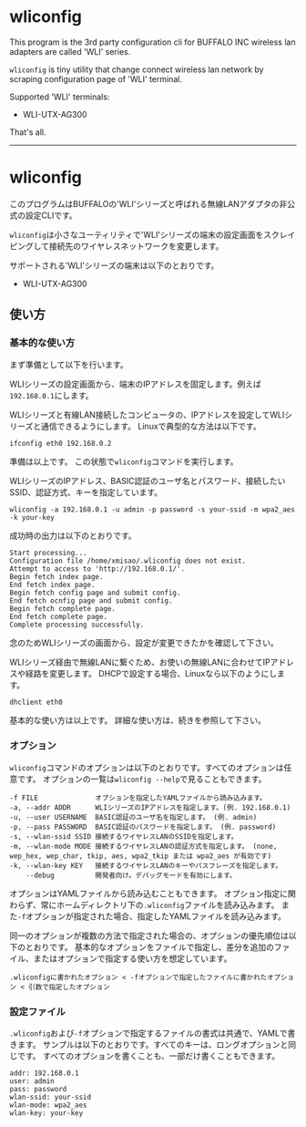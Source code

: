 # wliconfig

This program is the 3rd party configuration cli for BUFFALO INC wireless lan adapters are called 'WLI' series.

`wliconfig` is tiny utility that change connect wireless lan network by scraping configuration page of 'WLI' terminal.

Supported 'WLI' terminals:

* WLI-UTX-AG300

That's all.

----

# wliconfig

このプログラムはBUFFALOの'WLI'シリーズと呼ばれる無線LANアダプタの非公式の設定CLIです。

`wliconfig`は小さなユーティリティで'WLI'シリーズの端末の設定画面をスクレイピングして接続先のワイヤレスネットワークを変更します。

サポートされる'WLI'シリーズの端末は以下のとおりです。

* WLI-UTX-AG300

## 使い方

### 基本的な使い方

まず準備として以下を行います。

WLIシリーズの設定画面から、端末のIPアドレスを固定します。例えば`192.168.0.1`にします。

WLIシリーズと有線LAN接続したコンピュータの、IPアドレスを設定してWLIシリーズと通信できるようにします。
Linuxで典型的な方法は以下です。

~~~~
ifconfig eth0 192.168.0.2
~~~~

準備は以上です。
この状態で`wliconfig`コマンドを実行します。

WLIシリーズのIPアドレス、BASIC認証のユーザ名とパスワード、接続したいSSID、認証方式、キーを指定しています。

~~~~
wliconfig -a 192.168.0.1 -u admin -p password -s your-ssid -m wpa2_aes -k your-key
~~~~

成功時の出力は以下のとおりです。

~~~~
Start processing...
Configuration file /home/xmisao/.wliconfig does not exist.
Attempt to access to 'http://192.168.0.1/'.
Begin fetch index page.
End fetch index page.
Begin fetch config page and submit config.
End fetch ocnfig page and submit config.
Begin fetch complete page.
End fetch complete page.
Complete processing successfully.
~~~~

念のためWLIシリーズの画面から、設定が変更できたかを確認して下さい。

WLIシリーズ経由で無線LANに繋ぐため、お使いの無線LANに合わせてIPアドレスや経路を変更します。
DHCPで設定する場合、Linuxなら以下のようにします。

~~~~
dhclient eth0
~~~~

基本的な使い方は以上です。
詳細な使い方は、続きを参照して下さい。

### オプション

`wliconfig`コマンドのオプションは以下のとおりです。すべてのオプションは任意です。
オプションの一覧は`wliconfig --help`で見ることもできます。

~~~~
-f FILE              オプションを指定したYAMLファイルから読み込みます。
-a, --addr ADDR      WLIシリーズのIPアドレスを指定します。(例. 192.168.0.1)
-u, --user USERNAME  BASIC認証のユーザ名を指定します。 (例. admin)
-p, --pass PASSWORD  BASIC認証のパスワードを指定します。 (例. password)
-s, --wlan-ssid SSID 接続するワイヤレスLANのSSIDを指定します。 
-m, --wlan-mode MODE 接続するワイヤレスLANの認証方式を指定します。 (none, wep_hex, wep_char, tkip, aes, wpa2_tkip または wpa2_aes が有効です)
-k, --wlan-key KEY   接続するワイヤレスLANのキーやパスフレーズを指定します。
    --debug          開発者向け。デバッグモードを有効にします。
~~~~

オプションはYAMLファイルから読み込むこともできます。
オプション指定に関わらず、常にホームディレクトリ下の`.wliconfig`ファイルを読み込みます。
また`-f`オプションが指定された場合、指定したYAMLファイルを読み込みます。

同一のオプションが複数の方法で指定された場合の、オプションの優先順位は以下のとおりです。
基本的なオプションをファイルで指定し、差分を追加のファイル、またはオプションで指定する使い方を想定しています。

~~~~
.wliconfigに書かれたオプション < -fオプションで指定したファイルに書かれたオプション < 引数で指定したオプション
~~~~

### 設定ファイル

`.wliconfig`および`-f`オプションで指定するファイルの書式は共通で、YAMLで書きます。
サンプルは以下のとおりです。すべてのキーは、ロングオプションと同じです。
すべてのオプションを書くことも、一部だけ書くこともできます。

~~~~
addr: 192.168.0.1
user: admin
pass: password
wlan-ssid: your-ssid
wlan-mode: wpa2_aes
wlan-key: your-key
~~~~

